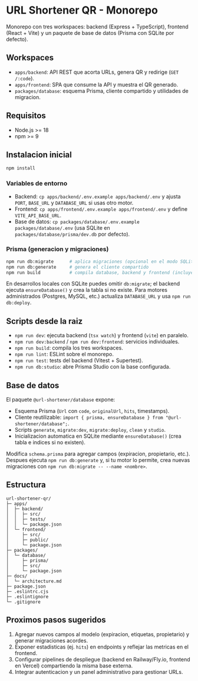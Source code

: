 # URL Shortener QR - Monorepo

Monorepo con tres workspaces: backend (Express + TypeScript), frontend (React + Vite) y un paquete de base de datos (Prisma con SQLite por defecto).

## Workspaces

- `apps/backend`: API REST que acorta URLs, genera QR y redirige (`GET /:code`).
- `apps/frontend`: SPA que consume la API y muestra el QR generado.
- `packages/database`: esquema Prisma, cliente compartido y utilidades de migracion.

## Requisitos

- Node.js >= 18
- npm >= 9

## Instalacion inicial

```bash
npm install
```

### Variables de entorno

- Backend: `cp apps/backend/.env.example apps/backend/.env` y ajusta `PORT`, `BASE_URL` y `DATABASE_URL` si usas otro motor.
- Frontend: `cp apps/frontend/.env.example apps/frontend/.env` y define `VITE_API_BASE_URL`.
- Base de datos: `cp packages/database/.env.example packages/database/.env` (usa SQLite en `packages/database/prisma/dev.db` por defecto).

### Prisma (generacion y migraciones)

```bash
npm run db:migrate      # aplica migraciones (opcional en el modo SQLite integrado)
npm run db:generate     # genera el cliente compartido
npm run build           # compila database, backend y frontend (incluye generate)
```

En desarrollos locales con SQLite puedes omitir `db:migrate`; el backend ejecuta `ensureDatabase()` y crea la tabla si no existe. Para motores administrados (Postgres, MySQL, etc.) actualiza `DATABASE_URL` y usa `npm run db:deploy`.

## Scripts desde la raiz

- `npm run dev`: ejecuta backend (`tsx watch`) y frontend (`vite`) en paralelo.
- `npm run dev:backend` / `npm run dev:frontend`: servicios individuales.
- `npm run build`: compila los tres workspaces.
- `npm run lint`: ESLint sobre el monorepo.
- `npm run test`: tests del backend (Vitest + Supertest).
- `npm run db:studio`: abre Prisma Studio con la base configurada.

## Base de datos

El paquete `@url-shortener/database` expone:

- Esquema Prisma (`Url` con `code`, `originalUrl`, `hits`, timestamps).
- Cliente reutilizable: `import { prisma, ensureDatabase } from "@url-shortener/database";`.
- Scripts `generate`, `migrate:dev`, `migrate:deploy`, `clean` y `studio`.
- Inicializacion automatica en SQLite mediante `ensureDatabase()` (crea tabla e indices si no existen).

Modifica `schema.prisma` para agregar campos (expiracion, propietario, etc.). Despues ejecuta `npm run db:generate` y, si tu motor lo permite, crea nuevas migraciones con `npm run db:migrate -- --name <nombre>`.

## Estructura

```
url-shortener-qr/
├─ apps/
│  ├─ backend/
│  │  ├─ src/
│  │  ├─ tests/
│  │  └─ package.json
│  └─ frontend/
│     ├─ src/
│     ├─ public/
│     └─ package.json
├─ packages/
│  └─ database/
│     ├─ prisma/
│     ├─ src/
│     └─ package.json
├─ docs/
│  └─ architecture.md
├─ package.json
├─ .eslintrc.cjs
├─ .eslintignore
└─ .gitignore
```

## Proximos pasos sugeridos

1. Agregar nuevos campos al modelo (expiracion, etiquetas, propietario) y generar migraciones acordes.
2. Exponer estadisticas (ej. `hits`) en endpoints y reflejar las metricas en el frontend.
3. Configurar pipelines de despliegue (backend en Railway/Fly.io, frontend en Vercel) compartiendo la misma base externa.
4. Integrar autenticacion y un panel administrativo para gestionar URLs.
